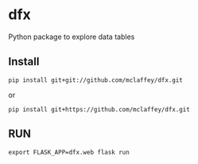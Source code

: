 # dfx
Python package to explore data tables

## Install

`pip install git+git://github.com/mclaffey/dfx.git`

or

`pip install git+https://github.com/mclaffey/dfx.git`

## RUN

`export FLASK_APP=dfx.web
flask run`
